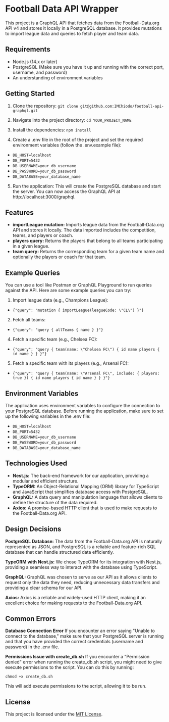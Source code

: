 # Football Data API Wrapper

This project is a GraphQL API that fetches data from the Football-Data.org API v4 and stores it locally in a PostgreSQL database. It provides mutations to import league data and queries to fetch player and team data.

## Requirements

- Node.js (14.x or later)
- PostgreSQL (Make sure you have it up and running with the correct port, username, and password)
- An understanding of environment variables

## Getting Started

1. Clone the repository:
   `git clone git@github.com:IMChiodo/football-api-graphql.git`
2. Navigate into the project directory:
   `cd YOUR_PROJECT_NAME`

3. Install the dependencies:
   `npm install`

4. Create a .env file in the root of the project and set the required environment variables (follow the .env.example file):
-   `DB_HOST=localhost`
-   `DB_PORT=5432`
-   `DB_USERNAME=your_db_username`
-   `DB_PASSWORD=your_db_password`
-   `DB_DATABASE=your_database_name`

5. Run the application:
   This will create the PostgreSQL database and start the server. You can now access the GraphQL API at http://localhost:3000/graphql.

## Features

- **importLeague mutation:** Imports league data from the Football-Data.org API and stores it locally. The data imported includes the competition, teams, and players or coach.
- **players query:** Returns the players that belong to all teams participating in a given league.
- **team query:** Returns the corresponding team for a given team name and optionally the players or coach for that team.

## Example Queries

You can use a tool like Postman or GraphQL Playground to run queries against the API. Here are some example queries you can try:

1. Import league data (e.g., Champions League):

-   `{"query": "mutation { importLeague(leagueCode: \"CL\") }"}`

2. Fetch all teams:
-   `{"query": "query { allTeams { name } }"}`

4. Fetch a specific team (e.g., Chelsea FC):
-   `{"query": "query { team(name: \"Chelsea FC\") { id name players { id name } } }"}`

5. Fetch a specific team with its players (e.g., Arsenal FC):
-   `{"query": "query { team(name: \"Arsenal FC\", include: { players: true }) { id name players { id name } } }"}`

## Environment Variables

The application uses environment variables to configure the connection to your PostgreSQL database. Before running the application, make sure to set up the following variables in the .env file:
-   `DB_HOST=localhost`
-   `DB_PORT=5432`
-   `DB_USERNAME=your_db_username`
-   `DB_PASSWORD=your_db_password`
-   `DB_DATABASE=your_database_name`

## Technologies Used

- **Nest.js:** The back-end framework for our application, providing a modular and efficient structure.
- **TypeORM:** An Object-Relational Mapping (ORM) library for TypeScript and JavaScript that simplifies database access with PostgreSQL.
- **GraphQL:** A data query and manipulation language that allows clients to define the structure of the data required.
- **Axios:** A promise-based HTTP client that is used to make requests to the Football-Data.org API.

## Design Decisions

**PostgreSQL Database:** The data from the Football-Data.org API is naturally represented as JSON, and PostgreSQL is a reliable and feature-rich SQL database that can handle structured data efficiently.

**TypeORM with Nest.js:** We chose TypeORM for its integration with Nest.js, providing a seamless way to interact with the database using TypeScript.

**GraphQL:** GraphQL was chosen to serve as our API as it allows clients to request only the data they need, reducing unnecessary data transfers and providing a clear schema for our API.

**Axios:** Axios is a reliable and widely-used HTTP client, making it an excellent choice for making requests to the Football-Data.org API.

## Common Errors

**Database Connection Error**
If you encounter an error saying "Unable to connect to the database," make sure that your PostgreSQL server is running and that you have provided the correct credentials (username and password) in the .env file.

**Permissions Issue with create_db.sh**
If you encounter a "Permission denied" error when running the create_db.sh script, you might need to give execute permissions to the script. You can do this by running:

`chmod +x create_db.sh`

This will add execute permissions to the script, allowing it to be run.

## License

This project is licensed under the [MIT License](https://opensource.org/license/mit/).
